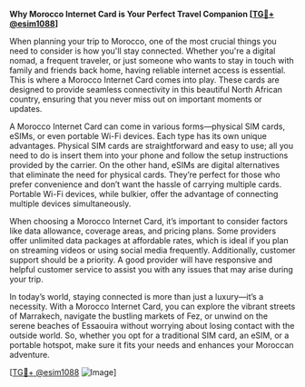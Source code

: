 **Why Morocco Internet Card is Your Perfect Travel Companion [[TG💪+ @esim1088](https://t.me/s/esim1088)]**

When planning your trip to Morocco, one of the most crucial things you need to consider is how you'll stay connected. Whether you're a digital nomad, a frequent traveler, or just someone who wants to stay in touch with family and friends back home, having reliable internet access is essential. This is where a Morocco Internet Card comes into play. These cards are designed to provide seamless connectivity in this beautiful North African country, ensuring that you never miss out on important moments or updates.

A Morocco Internet Card can come in various forms—physical SIM cards, eSIMs, or even portable Wi-Fi devices. Each type has its own unique advantages. Physical SIM cards are straightforward and easy to use; all you need to do is insert them into your phone and follow the setup instructions provided by the carrier. On the other hand, eSIMs are digital alternatives that eliminate the need for physical cards. They’re perfect for those who prefer convenience and don’t want the hassle of carrying multiple cards. Portable Wi-Fi devices, while bulkier, offer the advantage of connecting multiple devices simultaneously.

When choosing a Morocco Internet Card, it’s important to consider factors like data allowance, coverage areas, and pricing plans. Some providers offer unlimited data packages at affordable rates, which is ideal if you plan on streaming videos or using social media frequently. Additionally, customer support should be a priority. A good provider will have responsive and helpful customer service to assist you with any issues that may arise during your trip.

In today’s world, staying connected is more than just a luxury—it’s a necessity. With a Morocco Internet Card, you can explore the vibrant streets of Marrakech, navigate the bustling markets of Fez, or unwind on the serene beaches of Essaouira without worrying about losing contact with the outside world. So, whether you opt for a traditional SIM card, an eSIM, or a portable hotspot, make sure it fits your needs and enhances your Moroccan adventure.

[[TG💪+ @esim1088](https://t.me/s/esim1088) ![Image](https://i.postimg.cc/Y0z9fWf4/image.png)]